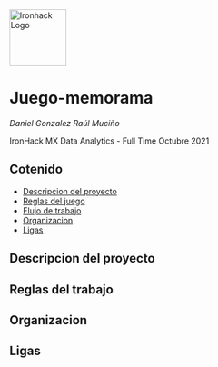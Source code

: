 <img src="https://bit.ly/2VnXWr2" alt="Ironhack Logo" width="100"/>

# Juego-memorama
*Daniel Gonzalez*
*Raúl Muciño*

IronHack MX
Data Analytics - Full Time
Octubre 2021

## Cotenido
- [Descripcion del proyecto](#descripción-del-proyecto)
- [Reglas del juego](#reglas-del-juego)
- [Flujo de trabajo](#flujo-de-trabajo)
- [Organizacion](#organizacion)
- [Ligas](#ligas)

## Descripcion del proyecto

## Reglas del trabajo

## Organizacion

## Ligas
